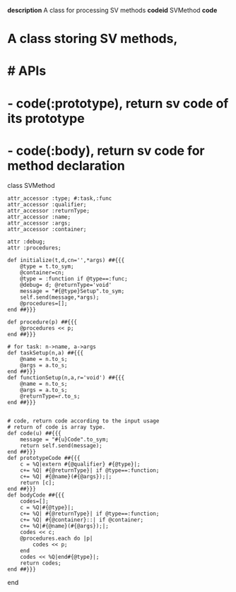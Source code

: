 **description**
A class for processing SV methods
**codeid**
SVMethod
**code**
# A class storing SV methods,
# # APIs
# - code(:prototype), return sv code of its prototype
# - code(:body), return sv code for method declaration
class SVMethod


	attr_accessor :type; #:task,:func
	attr_accessor :qualifier;
	attr_accessor :returnType;
	attr_accessor :name;
	attr_accessor :args;
	attr_accessor :container;

	attr :debug;
	attr :procedures;

	def initialize(t,d,cn='',*args) ##{{{
		@type = t.to_sym;
		@container=cn;
		@type = :function if @type==:func;
		@debug= d; @returnType='void'
		message = "#{@type}Setup".to_sym;
		self.send(message,*args);
		@procedures=[];
	end ##}}}

	def procedure(p) ##{{{
		@procedures << p;
	end ##}}}

	# for task: n->name, a->args
	def taskSetup(n,a) ##{{{
		@name = n.to_s;
		@args = a.to_s;
	end ##}}}
	def functionSetup(n,a,r='void') ##{{{
		@name = n.to_s;
		@args = a.to_s;
		@returnType=r.to_s;
	end ##}}}


	# code, return code according to the input usage
	# return of code is array type.
	def code(u) ##{{{
		message = "#{u}Code".to_sym;
		return self.send(message);
	end ##}}}
	def prototypeCode ##{{{
		c = %Q|extern #{@qualifier} #{@type}|;
		c+= %Q| #{@returnType}| if @type==:function;
		c+= %Q| #{@name}(#{@args});|;
		return [c];
	end ##}}}
	def bodyCode ##{{{
		codes=[];
		c = %Q|#{@type}|;
		c+= %Q| #{@returnType}| if @type==:function;
		c+= %Q| #{@container}::| if @container;
		c+= %Q|#{@name}(#{@args});|;
		codes << c;
		@procedures.each do |p|
			codes << p;
		end
		codes << %Q|end#{@type}|;
		return codes;
	end ##}}}

end
